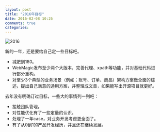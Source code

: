 ```yaml
---
layout: post
title: "2016年目标"
date: 2016-02-08 10:26
comments: true
categories: 
---
```

![2016](/images/posts/2015_2016.jpg)

新的一年，还是要给自己定一些目标吧。

* 减肥到180。
* WebMagic发布至少两个大版本，完善代理、xpath等功能，并对基础代码进行部分重构。
* 对至少3个典型的业务场景（例如：账号、订单、商品）架构方案做全面的综述，提出自己满意的通用方案，并整理成文章，如果能写出开源项目就更好。

去年没有明确订过目标，一些大的事情列一列吧：

* 接触团队管理。
* 对性能优化有了一些定量的认识。
* 处理了一年case，对业务开发考虑更全面了。
* 有了从0到1的产品开发经历，并且还在继续发展。